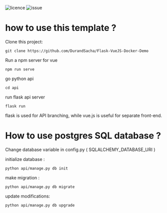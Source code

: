 ![licence](https://img.shields.io/github/license/DurandSacha/Flask-VueJS-Docker-Demo)
![issue](https://img.shields.io/github/issues/DurandSacha/Flask-VueJS-Docker-Demo)

# how to use this template ? 

Clone this project:

    git clone https://github.com/DurandSacha/Flask-VueJS-Docker-Demo

Run a npm server for vue

    npm run serve

go python api

    cd api

run flask api server

    flask run


flask is used for API branching, while vue.js is useful for separate front-end.

# How to use postgres SQL database ?

Change database variable in config.py ( SQLALCHEMY_DATABASE_URI )

initialize database :

    python api/manage.py db init
    
make migration :

    python api/manage.py db migrate
    
update modifications:

    python api/manage.py db upgrade



